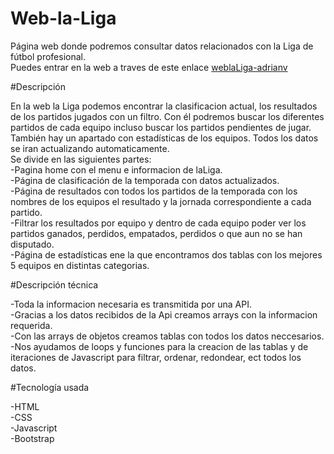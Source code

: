 # Web-la-Liga

Página web donde podremos consultar datos relacionados con la Liga de fútbol profesional.<br>
Puedes entrar en la web a traves de este enlace [weblaLiga-adrianv](https://weblaliga-adrianv.netlify.app/)<br>


#Descripción

En la web la Liga podemos encontrar la clasificacion actual, los resultados de los partidos jugados con un filtro. Con él podremos buscar los diferentes partidos de cada equipo incluso buscar los partidos pendientes de jugar. También hay un apartado con estadísticas de los equipos. Todos los datos se iran actualizando automaticamente.<br>
Se divide en las siguientes partes:<br>
-Pagina home con el menu e informacion de laLiga.<br>
-Página de clasificación de la temporada con datos actualizados.<br>
-Página de resultados con todos los partidos de la temporada con los nombres de los equipos el resultado y la jornada correspondiente a cada partido.<br>
-Filtrar los resultados por equipo y dentro de cada equipo poder ver los partidos ganados, perdidos, empatados, perdidos o que aun no se han disputado.<br>
-Página de estadísticas ene la que encontramos dos tablas con los mejores 5 equipos en distintas categorias.<br>


#Descripción técnica

-Toda la informacion necesaria es transmitida por una API.<br>
-Gracias a los datos recibidos de la Api creamos arrays con la informacion requerida.<br>
-Con las arrays de objetos creamos tablas con todos los datos neccesarios. <br>
-Nos ayudamos de loops y funciones para la creacion de las tablas y de iteraciones de Javascript para filtrar, ordenar, redondear, ect todos los datos.<br>


#Tecnología usada

-HTML<br>
-CSS<br>
-Javascript<br>
-Bootstrap




